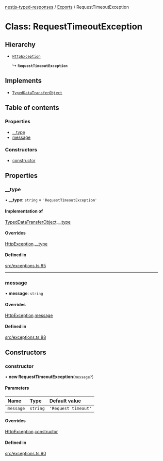 [nestjs-typed-responses](../README.md) / [Exports](../modules.md) / RequestTimeoutException

# Class: RequestTimeoutException

## Hierarchy

- [`HttpException`](HttpException.md)

  ↳ **`RequestTimeoutException`**

## Implements

- [`TypedDataTransferObject`](../interfaces/TypedDataTransferObject.md)

## Table of contents

### Properties

- [\_\_type](RequestTimeoutException.md#__type)
- [message](RequestTimeoutException.md#message)

### Constructors

- [constructor](RequestTimeoutException.md#constructor)

## Properties

### \_\_type

• **\_\_type**: `string` = `'RequestTimeoutException'`

#### Implementation of

[TypedDataTransferObject](../interfaces/TypedDataTransferObject.md).[__type](../interfaces/TypedDataTransferObject.md#__type)

#### Overrides

[HttpException](HttpException.md).[__type](HttpException.md#__type)

#### Defined in

[src/exceptions.ts:85](https://github.com/igrek8/nestjs-typed-responses/blob/c965990/src/exceptions.ts#L85)

___

### message

• **message**: `string`

#### Overrides

[HttpException](HttpException.md).[message](HttpException.md#message)

#### Defined in

[src/exceptions.ts:88](https://github.com/igrek8/nestjs-typed-responses/blob/c965990/src/exceptions.ts#L88)

## Constructors

### constructor

• **new RequestTimeoutException**(`message?`)

#### Parameters

| Name | Type | Default value |
| :------ | :------ | :------ |
| `message` | `string` | `'Request timeout'` |

#### Overrides

[HttpException](HttpException.md).[constructor](HttpException.md#constructor)

#### Defined in

[src/exceptions.ts:90](https://github.com/igrek8/nestjs-typed-responses/blob/c965990/src/exceptions.ts#L90)
